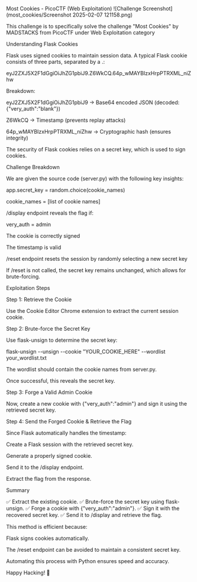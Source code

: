 Most Cookies - PicoCTF (Web Exploitation)
![Challenge Screenshot](most_cookies/Screenshot 2025-02-07 121158.png)

This challenge is to specifically solve the challenge "Most Cookies" by MADSTACKS from PicoCTF under Web Exploitation category

Understanding Flask Cookies

Flask uses signed cookies to maintain session data. A typical Flask cookie consists of three parts, separated by a .:

eyJ2ZXJ5X2F1dGgiOiJhZG1pbiJ9.Z6WkCQ.64p_wMAYBIzxHrpPTRXML_niZhw

Breakdown:

eyJ2ZXJ5X2F1dGgiOiJhZG1pbiJ9 → Base64 encoded JSON (decoded: {"very_auth":"blank"})

Z6WkCQ → Timestamp (prevents replay attacks)

64p_wMAYBIzxHrpPTRXML_niZhw → Cryptographic hash (ensures integrity)

The security of Flask cookies relies on a secret key, which is used to sign cookies.

Challenge Breakdown

We are given the source code (server.py) with the following key insights:

app.secret_key = random.choice(cookie_names)

cookie_names = [list of cookie names]

/display endpoint reveals the flag if:

very_auth = admin

The cookie is correctly signed

The timestamp is valid

/reset endpoint resets the session by randomly selecting a new secret key

If /reset is not called, the secret key remains unchanged, which allows for brute-forcing.

Exploitation Steps

Step 1: Retrieve the Cookie

Use the Cookie Editor Chrome extension to extract the current session cookie.

Step 2: Brute-force the Secret Key

Use flask-unsign to determine the secret key:

flask-unsign --unsign --cookie "YOUR_COOKIE_HERE" --wordlist your_wordlist.txt

The wordlist should contain the cookie names from server.py.

Once successful, this reveals the secret key.

Step 3: Forge a Valid Admin Cookie

Now, create a new cookie with {"very_auth":"admin"} and sign it using the retrieved secret key.

Step 4: Send the Forged Cookie & Retrieve the Flag

Since Flask automatically handles the timestamp:

Create a Flask session with the retrieved secret key.

Generate a properly signed cookie.

Send it to the /display endpoint.

Extract the flag from the response.

Summary

✅ Extract the existing cookie.
✅ Brute-force the secret key using flask-unsign.
✅ Forge a cookie with {"very_auth":"admin"}.
✅ Sign it with the recovered secret key.
✅ Send it to /display and retrieve the flag.

This method is efficient because:

Flask signs cookies automatically.

The /reset endpoint can be avoided to maintain a consistent secret key.

Automating this process with Python ensures speed and accuracy.

Happy Hacking! 🚀
